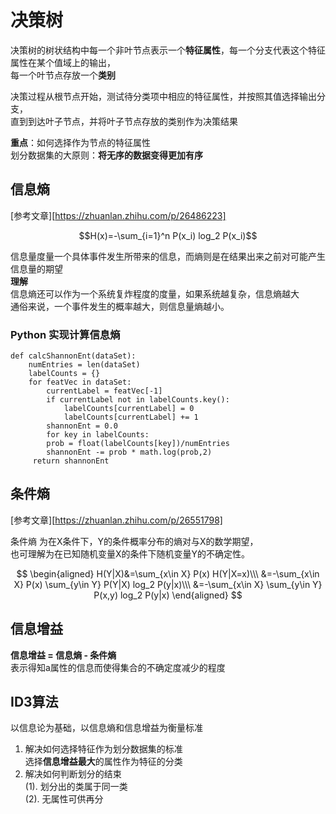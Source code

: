 # 决策树
决策树的树状结构中每一个非叶节点表示一个**特征属性**，每一个分支代表这个特征属性在某个值域上的输出，  
每一个叶节点存放一个**类别**  

决策过程从根节点开始，测试待分类项中相应的特征属性，并按照其值选择输出分支，  
直到到达叶子节点，并将叶子节点存放的类别作为决策结果 

**重点**：如何选择作为节点的特征属性  
划分数据集的大原则：**将无序的数据变得更加有序**

## 信息熵
[参考文章][https://zhuanlan.zhihu.com/p/26486223]  

$$H(x)=-\sum_{i=1}^n P(x_i) log_2 P(x_i)$$
  
信息量度量一个具体事件发生所带来的信息，而熵则是在结果出来之前对可能产生信息量的期望  
**理解**  
信息熵还可以作为一个系统复炸程度的度量，如果系统越复杂，信息熵越大  
通俗来说，一个事件发生的概率越大，则信息量熵越小。
### Python 实现计算信息熵
```
def calcShannonEnt(dataSet):
    numEntries = len(dataSet)
    labelCounts = {}
    for featVec in dataSet:
        currentLabel = featVec[-1]
        if currentLabel not in labelCounts.key():
            labelCounts[currentLabel] = 0
            labelCounts[currentLabel] += 1
        shannonEnt = 0.0
        for key in labelCounts:
        prob = float(labelCounts[key])/numEntries
        shannonEnt -= prob * math.log(prob,2)
     return shannonEnt
```

## 条件熵
[参考文章][https://zhuanlan.zhihu.com/p/26551798]  

条件熵 为在X条件下，Y的条件概率分布的熵对与X的数学期望，  
也可理解为在已知随机变量X的条件下随机变量Y的不确定性。

$$
\begin{aligned}
H(Y|X)&=\sum_{x\in X} P(x) H(Y|X=x)\\\ 
&=-\sum_{x\in X} P(x) \sum_{y\in Y} P(Y|X) log_2 P(y|x)\\\ 
&=-\sum_{x\in X} \sum_{y\in Y} P(x,y) log_2 P(y|x)
\end{aligned}
$$

## 信息增益
**信息增益 = 信息熵 - 条件熵**  
表示得知a属性的信息而使得集合的不确定度减少的程度

## ID3算法
以信息论为基础，以信息熵和信息增益为衡量标准  
1. 解决如何选择特征作为划分数据集的标准  
  选择**信息增益最大**的属性作为特征的分类
2. 解决如何判断划分的结束  
  (1). 划分出的类属于同一类  
  (2). 无属性可供再分

